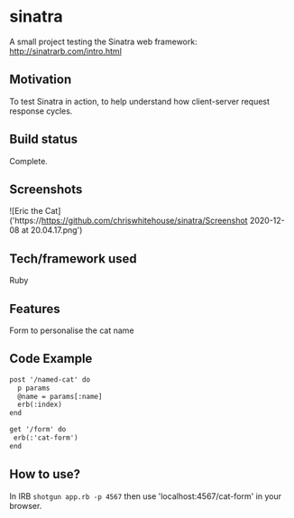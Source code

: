 # sinatra
A small project testing the Sinatra web framework: http://sinatrarb.com/intro.html

## Motivation
To test Sinatra in action, to help understand how client-server request response cycles.

## Build status
Complete.

## Screenshots
![Eric the Cat]('https://https://github.com/chriswhitehouse/sinatra/Screenshot 2020-12-08 at 20.04.17.png')


## Tech/framework used
Ruby

## Features
Form to personalise the cat name

## Code Example
```html
post '/named-cat' do
  p params
  @name = params[:name]
  erb(:index)
end

get '/form' do
 erb(:'cat-form')
end
```

## How to use?
In IRB `shotgun app.rb -p 4567` then use 'localhost:4567/cat-form' in your browser.
